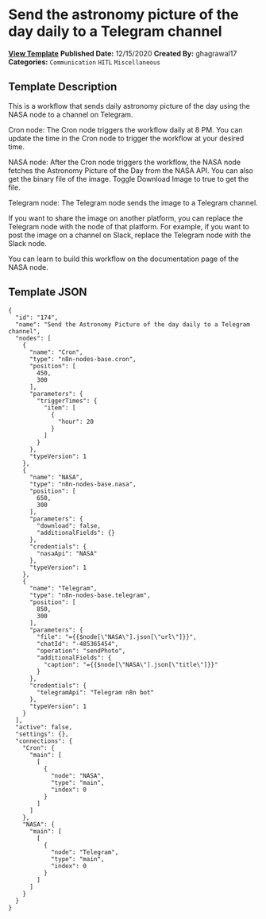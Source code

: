 # Send the astronomy picture of the day daily to a Telegram channel

**[View Template](https://n8n.io/workflows/828-/)**  **Published Date:** 12/15/2020  **Created By:** ghagrawal17  **Categories:** `Communication` `HITL` `Miscellaneous`  

## Template Description



This is a workflow that sends daily astronomy picture of the day using the NASA node to a channel on Telegram.

Cron node: The Cron node triggers the workflow daily at 8 PM. You can update the time in the Cron node to trigger the workflow at your desired time.

NASA node: After the Cron node triggers the workflow, the NASA node fetches the Astronomy Picture of the Day from the NASA API. You can also get the binary file of the image. Toggle Download Image to true to get the file.

Telegram node: The Telegram node sends the image to a Telegram channel.

If you want to share the image on another platform, you can replace the Telegram node with the node of that platform. For example, if you want to post the image on a channel on Slack, replace the Telegram node with the Slack node.

You can learn to build this workflow on the documentation page of the NASA node.

## Template JSON

```
{
  "id": "174",
  "name": "Send the Astronomy Picture of the day daily to a Telegram channel",
  "nodes": [
    {
      "name": "Cron",
      "type": "n8n-nodes-base.cron",
      "position": [
        450,
        300
      ],
      "parameters": {
        "triggerTimes": {
          "item": [
            {
              "hour": 20
            }
          ]
        }
      },
      "typeVersion": 1
    },
    {
      "name": "NASA",
      "type": "n8n-nodes-base.nasa",
      "position": [
        650,
        300
      ],
      "parameters": {
        "download": false,
        "additionalFields": {}
      },
      "credentials": {
        "nasaApi": "NASA"
      },
      "typeVersion": 1
    },
    {
      "name": "Telegram",
      "type": "n8n-nodes-base.telegram",
      "position": [
        850,
        300
      ],
      "parameters": {
        "file": "={{$node[\"NASA\"].json[\"url\"]}}",
        "chatId": "-485365454",
        "operation": "sendPhoto",
        "additionalFields": {
          "caption": "={{$node[\"NASA\"].json[\"title\"]}}"
        }
      },
      "credentials": {
        "telegramApi": "Telegram n8n bot"
      },
      "typeVersion": 1
    }
  ],
  "active": false,
  "settings": {},
  "connections": {
    "Cron": {
      "main": [
        [
          {
            "node": "NASA",
            "type": "main",
            "index": 0
          }
        ]
      ]
    },
    "NASA": {
      "main": [
        [
          {
            "node": "Telegram",
            "type": "main",
            "index": 0
          }
        ]
      ]
    }
  }
}
```

